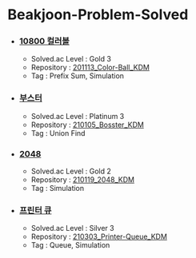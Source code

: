 # Beakjoon-Problem-Solved

* ### [10800 컬러볼](https://www.acmicpc.net/problem/10800)
  * Solved.ac Level : Gold 3 
  * Repository : [201113_Color-Ball_KDM](https://github.com/dmin0211/201113_Color-Ball_KDM)
  * Tag : Prefix Sum, Simulation

* ### [부스터](https://www.acmicpc.net/problem/15955)
  * Solved.ac Level : Platinum 3
  * Repository : [210105_Bosster_KDM](https://github.com/dmin0211/210105-Bosster_KDM)
  * Tag : Union Find

* ### [2048](https://www.acmicpc.net/problem/12100)
  * Solved.ac Level : Gold 2
  * Repository : [210119_2048_KDM](https://github.com/dmin0211/210119_2048_KDM)
  * Tag : Simulation

* ### [프린터 큐](https://www.acmicpc.net/problem/1966)
  * Solved.ac Level : Silver 3
  * Repository : [210303_Printer-Queue_KDM](https://github.com/dmin0211/210303_Printer-Queue_KDM)
  * Tag : Queue, Simulation
